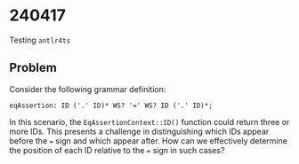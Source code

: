 # 240417

Testing `antlr4ts`

## Problem

Consider the following grammar definition:

```antlr
eqAssertion: ID ('.' ID)* WS? '=' WS? ID ('.' ID)*;
```

In this scenario, the `EqAssertionContext::ID()` function could return three or more IDs. This presents a challenge in distinguishing which IDs appear before the `=` sign and which appear after. How can we effectively determine the position of each ID relative to the `=` sign in such cases?
